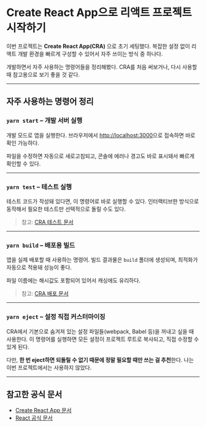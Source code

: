 # Create React App으로 리액트 프로젝트 시작하기

이번 프로젝트는 **Create React App(CRA)** 으로 초기 세팅했다.
복잡한 설정 없이 리액트 개발 환경을 빠르게 구성할 수 있어서 자주 쓰이는 방식 중 하나다.

개발하면서 자주 사용하는 명령어들을 정리해봤다.
CRA를 처음 써보거나, 다시 사용할 때 참고용으로 보기 좋을 것 같다.

---

## 자주 사용하는 명령어 정리

### `yarn start` – 개발 서버 실행

개발 모드로 앱을 실행한다.
브라우저에서 [http://localhost:3000](http://localhost:3000)으로 접속하면 바로 확인 가능하다.

파일을 수정하면 자동으로 새로고침되고, 콘솔에 에러나 경고도 바로 표시돼서 빠르게 확인할 수 있다.

---

### `yarn test` – 테스트 실행

테스트 코드가 작성돼 있다면, 이 명령어로 바로 실행할 수 있다.
인터랙티브한 방식으로 동작해서 필요한 테스트만 선택적으로 돌릴 수도 있다.

> 참고: [CRA 테스트 문서](https://facebook.github.io/create-react-app/docs/running-tests)

---

### `yarn build` – 배포용 빌드

앱을 실제 배포할 때 사용하는 명령어.
빌드 결과물은 `build` 폴더에 생성되며, 최적화가 자동으로 적용돼 성능이 좋다.

파일 이름에는 해시값도 포함되어 있어서 캐싱에도 유리하다.

> 참고: [CRA 배포 문서](https://facebook.github.io/create-react-app/docs/deployment)

---

### `yarn eject` – 설정 직접 커스터마이징

CRA에서 기본으로 숨겨져 있는 설정 파일들(webpack, Babel 등)을 꺼내고 싶을 때 사용한다.
이 명령어를 실행하면 모든 설정이 프로젝트 루트로 복사되고, 직접 수정할 수 있게 된다.

다만, **한 번 eject하면 되돌릴 수 없기 때문에 정말 필요할 때만 쓰는 걸 추천**한다.
나는 이번 프로젝트에서는 사용하지 않았다.

---

## 참고한 공식 문서

* [Create React App 문서](https://facebook.github.io/create-react-app/docs/getting-started)
* [React 공식 문서](https://reactjs.org/)
